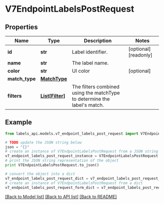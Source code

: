 # V7EndpointLabelsPostRequest


## Properties
Name | Type | Description | Notes
------------ | ------------- | ------------- | -------------
**id** | **str** | Label identifier. | [optional] [readonly] 
**name** | **str** | The label name. | 
**color** | **str** | UI color | [optional] 
**match_type** | [**MatchType**](MatchType.md) |  | 
**filters** | [**List[Filter]**](Filter.md) | The filters combined using the matchType to determine the label&#39;s match. | 

## Example

```python
from labels_api.models.v7_endpoint_labels_post_request import V7EndpointLabelsPostRequest

# TODO update the JSON string below
json = "{}"
# create an instance of V7EndpointLabelsPostRequest from a JSON string
v7_endpoint_labels_post_request_instance = V7EndpointLabelsPostRequest.from_json(json)
# print the JSON string representation of the object
print V7EndpointLabelsPostRequest.to_json()

# convert the object into a dict
v7_endpoint_labels_post_request_dict = v7_endpoint_labels_post_request_instance.to_dict()
# create an instance of V7EndpointLabelsPostRequest from a dict
v7_endpoint_labels_post_request_form_dict = v7_endpoint_labels_post_request.from_dict(v7_endpoint_labels_post_request_dict)
```
[[Back to Model list]](../README.md#documentation-for-models) [[Back to API list]](../README.md#documentation-for-api-endpoints) [[Back to README]](../README.md)


